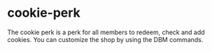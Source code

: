 # cookie-perk
The cookie perk is a perk for all members to redeem, check and add cookies. You can customize the shop by using the DBM commands.
